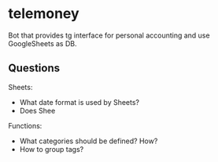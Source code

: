 # telemoney

Bot that provides tg interface for personal accounting and use GoogleSheets as DB.

## Questions
Sheets:
* What date format is used by Sheets?
* Does Shee

Functions:
* What categories should be defined? How?
* How to group tags?

